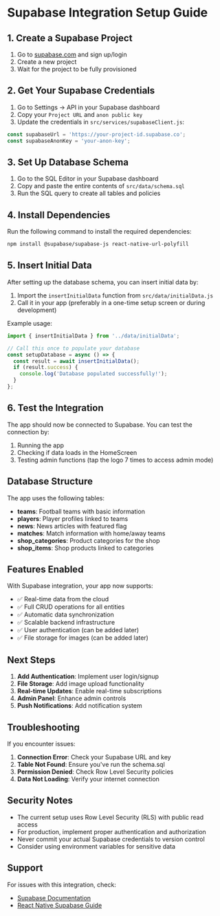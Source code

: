 # Supabase Integration Setup Guide

## 1. Create a Supabase Project

1. Go to [supabase.com](https://supabase.com) and sign up/login
2. Create a new project
3. Wait for the project to be fully provisioned

## 2. Get Your Supabase Credentials

1. Go to Settings → API in your Supabase dashboard
2. Copy your `Project URL` and `anon public key`
3. Update the credentials in `src/services/supabaseClient.js`:

```javascript
const supabaseUrl = 'https://your-project-id.supabase.co';
const supabaseAnonKey = 'your-anon-key';
```

## 3. Set Up Database Schema

1. Go to the SQL Editor in your Supabase dashboard
2. Copy and paste the entire contents of `src/data/schema.sql`
3. Run the SQL query to create all tables and policies

## 4. Install Dependencies

Run the following command to install the required dependencies:

```bash
npm install @supabase/supabase-js react-native-url-polyfill
```

## 5. Insert Initial Data

After setting up the database schema, you can insert initial data by:

1. Import the `insertInitialData` function from `src/data/initialData.js`
2. Call it in your app (preferably in a one-time setup screen or during development)

Example usage:
```javascript
import { insertInitialData } from '../data/initialData';

// Call this once to populate your database
const setupDatabase = async () => {
  const result = await insertInitialData();
  if (result.success) {
    console.log('Database populated successfully!');
  }
};
```

## 6. Test the Integration

The app should now be connected to Supabase. You can test the connection by:

1. Running the app
2. Checking if data loads in the HomeScreen
3. Testing admin functions (tap the logo 7 times to access admin mode)

## Database Structure

The app uses the following tables:

- **teams**: Football teams with basic information
- **players**: Player profiles linked to teams
- **news**: News articles with featured flag
- **matches**: Match information with home/away teams
- **shop_categories**: Product categories for the shop
- **shop_items**: Shop products linked to categories

## Features Enabled

With Supabase integration, your app now supports:

- ✅ Real-time data from the cloud
- ✅ Full CRUD operations for all entities
- ✅ Automatic data synchronization
- ✅ Scalable backend infrastructure
- ✅ User authentication (can be added later)
- ✅ File storage for images (can be added later)

## Next Steps

1. **Add Authentication**: Implement user login/signup
2. **File Storage**: Add image upload functionality
3. **Real-time Updates**: Enable real-time subscriptions
4. **Admin Panel**: Enhance admin controls
5. **Push Notifications**: Add notification system

## Troubleshooting

If you encounter issues:

1. **Connection Error**: Check your Supabase URL and key
2. **Table Not Found**: Ensure you've run the schema.sql
3. **Permission Denied**: Check Row Level Security policies
4. **Data Not Loading**: Verify your internet connection

## Security Notes

- The current setup uses Row Level Security (RLS) with public read access
- For production, implement proper authentication and authorization
- Never commit your actual Supabase credentials to version control
- Consider using environment variables for sensitive data

## Support

For issues with this integration, check:
- [Supabase Documentation](https://supabase.com/docs)
- [React Native Supabase Guide](https://supabase.com/docs/guides/getting-started/tutorials/with-react-native) 